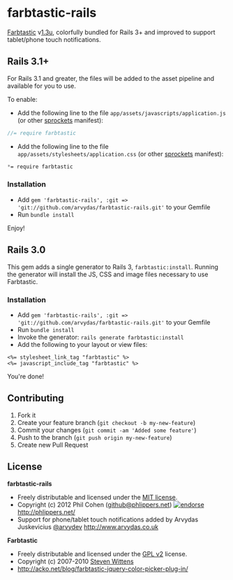 # farbtastic-rails

[Farbtastic](http://acko.net/blog/farbtastic-jquery-color-picker-plug-in/) v[1.3u](https://github.com/mattfarina/farbtastic/tree/farbtastic-1), colorfully bundled for Rails 3+ and improved to support tablet/phone touch notifications.

## Rails 3.1+

For Rails 3.1 and greater, the files will be added to the asset pipeline and available for you to use.

To enable:

* Add the following line to the file `app/assets/javascripts/application.js` (or other [sprockets](https://github.com/sstephenson/sprockets) manifest):

```javascript
//= require farbtastic
```

* Add the following line to the file `app/assets/stylesheets/application.css` (or other [sprockets](https://github.com/sstephenson/sprockets) manifest):

```css
*= require farbtastic
```

### Installation

* Add `gem 'farbtastic-rails', :git => 'git://github.com/arvydas/farbtastic-rails.git'` to your Gemfile
* Run `bundle install`

Enjoy!


## Rails 3.0

This gem adds a single generator to Rails 3, `farbtastic:install`. Running the generator will install the JS, CSS and image files necessary to use Farbtastic.

### Installation

* Add `gem 'farbtastic-rails', :git => 'git://github.com/arvydas/farbtastic-rails.git'` to your Gemfile
* Run `bundle install`
* Invoke the generator: `rails generate farbtastic:install`
* Add the following to your layout or view files:

```erb
<%= stylesheet_link_tag "farbtastic" %>
<%= javascript_include_tag "farbtastic" %>
```

You're done!


## Contributing

1. Fork it
2. Create your feature branch (`git checkout -b my-new-feature`)
3. Commit your changes (`git commit -am 'Added some feature'`)
4. Push to the branch (`git push origin my-new-feature`)
5. Create new Pull Request


## License

**farbtastic-rails**

* Freely distributable and licensed under the [MIT license](http://phlipper.mit-license.org/license.html).
* Copyright (c) 2012 Phil Cohen (github@phlippers.net) [![endorse](http://api.coderwall.com/phlipper/endorsecount.png)](http://coderwall.com/phlipper) http://phlippers.net/
* Support for phone/tablet touch notifications added by Arvydas Juskevicius [@arvydev](http://twitter.com/arvydev) http://www.arvydas.co.uk


**Farbtastic**

* Freely distributable and licensed under the [GPL v2](https://github.com/mattfarina/farbtastic/blob/farbtastic-1/LICENSE.txt) license.
* Copyright (c) 2007-2010 [Steven Wittens](http://acko.net/)
* http://acko.net/blog/farbtastic-jquery-color-picker-plug-in/
